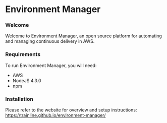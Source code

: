 # Environment Manager

### Welcome
Welcome to Environment Manager, an open source platform for automating and managing continuous delivery in AWS.

### Requirements
To run Environment Manager, you will need:
- AWS
- NodeJS 4.3.0
- npm

### Installation
Please refer to the website for overview and setup instructions:
<https://trainline.github.io/environment-manager/>

